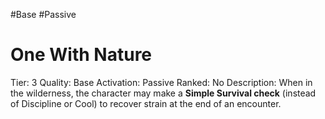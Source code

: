 #Base 
#Passive 

# One With Nature
Tier: 3
Quality: Base
Activation: Passive
Ranked: No
Description: When in the wilderness, the character may make a **Simple Survival check** (instead of Discipline or Cool) to recover strain at the end of an encounter.